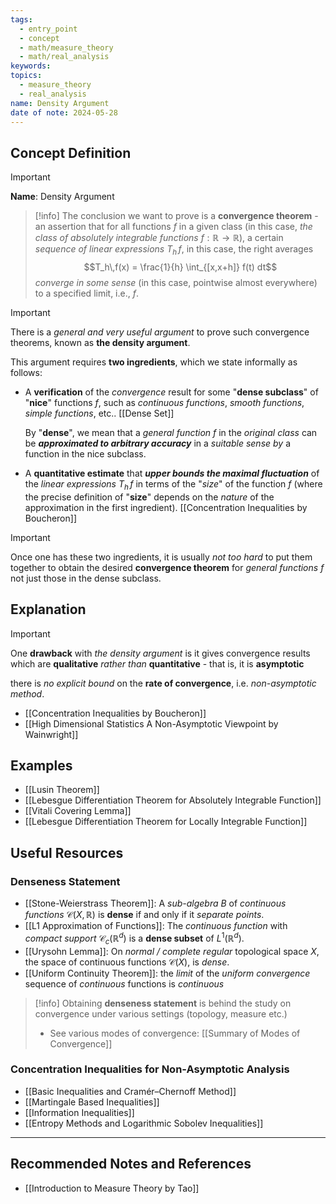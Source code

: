 ```yaml
---
tags:
  - entry_point
  - concept
  - math/measure_theory
  - math/real_analysis
keywords: 
topics:
  - measure_theory
  - real_analysis
name: Density Argument
date of note: 2024-05-28
---
```


## Concept Definition

>[!important]
>**Name**: Density Argument


>[!info] 
>The conclusion we want to prove is a **convergence theorem** - an assertion that for all functions $f$ in a given class (in this case, *the class of absolutely integrable functions* $f : \mathbb{R} \rightarrow \mathbb{R}$), a certain *sequence of linear expressions* $T_h\,f$,  in this case, the right averages $$T_h\,f(x) = \frac{1}{h} \int_{[x,x+h]} f(t) dt$$ *converge in some sense* (in this case, pointwise almost everywhere) to a specified limit, i.e., $f$.


>[!important] 
> There is a *general and very useful argument* to prove such convergence theorems, known as **the density argument**. 
> 
> This argument requires **two ingredients**, which we state informally as follows:
>
> - A **verification** of the *convergence* result for some "**dense subclass**" of "**nice**" functions $f$, such as *continuous functions*, *smooth functions*, *simple functions*, etc..  [[Dense Set]]
>   
>   By "**dense**", we mean that a *general function* $f$ in the *original class* can be **_approximated to arbitrary accuracy_** in a *suitable sense* *by* a function in the nice subclass.
>   
>- A **quantitative estimate** that **_upper bounds the maximal fluctuation_** of the *linear expressions* $T_h\,f$ in terms of the "*size*" of the function $f$ (where the precise definition of "**size**" depends on the *nature* of the approximation in the first ingredient).
>  [[Concentration Inequalities by Boucheron]]

>[!important]
> Once one has these two ingredients, it is usually *not too hard* to put them together to obtain the desired **convergence theorem** for *general functions* $f$ not just those in the dense subclass. 


## Explanation

>[!important]
>One **drawback** with *the density argument* is it gives convergence results which are **qualitative** *rather than* **quantitative** - that is, it is **asymptotic** 
>
>there is *no explicit bound* on the **rate of convergence**, i.e. *non-asymptotic method*.

- [[Concentration Inequalities by Boucheron]]
- [[High Dimensional Statistics A Non-Asymptotic Viewpoint by Wainwright]]


## Examples

- [[Lusin Theorem]]
- [[Lebesgue Differentiation Theorem for Absolutely Integrable Function]]
- [[Vitali Covering Lemma]]
- [[Lebesgue Differentiation Theorem for Locally Integrable Function]]


## Useful Resources

### Denseness Statement

- [[Stone-Weierstrass Theorem]]: A *sub-algebra* $B$ of *continuous functions* $\mathcal{C}(X, \mathbb{R})$ is **dense** if and only if it *separate points*.
- [[L1 Approximation of Functions]]: The *continuous function* with *compact support* $\mathcal{C}_{c}(\mathbb{R}^d)$  is a **dense subset** of $L^1(\mathbb{R}^d).$
- [[Urysohn Lemma]]: On *normal / complete regular* topological space $X$, the space of continuous functions $\mathcal{C}(X)$, is *dense*. 
- [[Uniform Continuity Theorem]]: the *limit* of the *uniform convergence* sequence of *continuous* functions is *continuous*



>[!info]
> Obtaining **denseness statement** is behind the study on convergence under various settings (topology, measure etc.)
> 
> - See various modes of convergence:  [[Summary of Modes of Convergence]]


### Concentration Inequalities for Non-Asymptotic Analysis

- [[Basic Inequalities and Cramér–Chernoff Method]]
- [[Martingale Based Inequalities]]
- [[Information Inequalities]]
- [[Entropy Methods and Logarithmic Sobolev Inequalities]]




-----------
##  Recommended Notes and References


- [[Introduction to Measure Theory by Tao]]